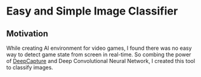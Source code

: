 # Easy and Simple Image Classifier

## Motivation

While creating AI environment for video games, I found there was no easy way to detect game state from screen in real-time. So combing the power of [DeepCapture](https://github.com/zzh8829/deep-capture) and Deep Convolutional Neural Network, I created this tool to classify images.


